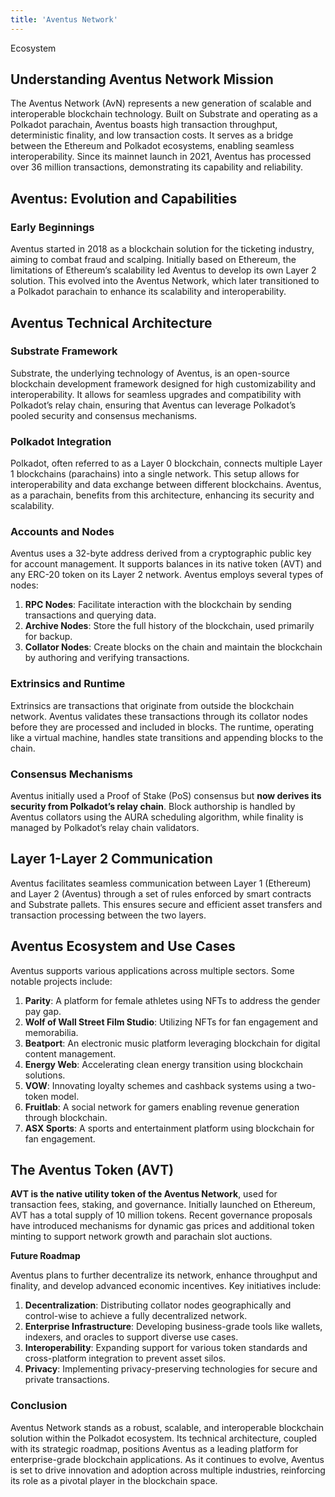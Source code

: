 ```yaml
---
title: 'Aventus Network'
---
```

Ecosystem  
 

Understanding Aventus Network Mission
-------------------------------------

The Aventus Network (AvN) represents a new generation of scalable and interoperable blockchain technology. Built on Substrate and operating as a Polkadot parachain, Aventus boasts high transaction throughput, deterministic finality, and low transaction costs. It serves as a bridge between the Ethereum and Polkadot ecosystems, enabling seamless interoperability. Since its mainnet launch in 2021, Aventus has processed over 36 million transactions, demonstrating its capability and reliability.

**Aventus: Evolution and Capabilities**
---------------------------------------

### **Early Beginnings**

Aventus started in 2018 as a blockchain solution for the ticketing industry, aiming to combat fraud and scalping. Initially based on Ethereum, the limitations of Ethereum’s scalability led Aventus to develop its own Layer 2 solution. This evolved into the Aventus Network, which later transitioned to a Polkadot parachain to enhance its scalability and interoperability.

**Aventus Technical Architecture**
----------------------------------

### **Substrate Framework**

Substrate, the underlying technology of Aventus, is an open-source blockchain development framework designed for high customizability and interoperability. It allows for seamless upgrades and compatibility with Polkadot’s relay chain, ensuring that Aventus can leverage Polkadot’s pooled security and consensus mechanisms.

### **Polkadot Integration**

Polkadot, often referred to as a Layer 0 blockchain, connects multiple Layer 1 blockchains (parachains) into a single network. This setup allows for interoperability and data exchange between different blockchains. Aventus, as a parachain, benefits from this architecture, enhancing its security and scalability.

### **Accounts and Nodes**

Aventus uses a 32-byte address derived from a cryptographic public key for account management. It supports balances in its native token (AVT) and any ERC-20 token on its Layer 2 network. Aventus employs several types of nodes:

1. **RPC Nodes**: Facilitate interaction with the blockchain by sending transactions and querying data.
2. **Archive Nodes**: Store the full history of the blockchain, used primarily for backup.
3. **Collator Nodes**: Create blocks on the chain and maintain the blockchain by authoring and verifying transactions.

### **Extrinsics and Runtime**

Extrinsics are transactions that originate from outside the blockchain network. Aventus validates these transactions through its collator nodes before they are processed and included in blocks. The runtime, operating like a virtual machine, handles state transitions and appending blocks to the chain.

### **Consensus Mechanisms**

Aventus initially used a Proof of Stake (PoS) consensus but **now derives its security from Polkadot’s relay chain**. Block authorship is handled by Aventus collators using the AURA scheduling algorithm, while finality is managed by Polkadot’s relay chain validators.

**Layer 1-Layer 2 Communication**
---------------------------------

Aventus facilitates seamless communication between Layer 1 (Ethereum) and Layer 2 (Aventus) through a set of rules enforced by smart contracts and Substrate pallets. This ensures secure and efficient asset transfers and transaction processing between the two layers.

**Aventus Ecosystem and Use Cases**
-----------------------------------

Aventus supports various applications across multiple sectors. Some notable projects include:

1. **Parity**: A platform for female athletes using NFTs to address the gender pay gap.
2. **Wolf of Wall Street Film Studio**: Utilizing NFTs for fan engagement and memorabilia.
3. **Beatport**: An electronic music platform leveraging blockchain for digital content management.
4. **Energy Web**: Accelerating clean energy transition using blockchain solutions.
5. **VOW**: Innovating loyalty schemes and cashback systems using a two-token model.
6. **Fruitlab**: A social network for gamers enabling revenue generation through blockchain.
7. **ASX Sports**: A sports and entertainment platform using blockchain for fan engagement.

**The Aventus Token (AVT)**
---------------------------

**AVT is the native utility token of the Aventus Network**, used for transaction fees, staking, and governance. Initially launched on Ethereum, AVT has a total supply of 10 million tokens. Recent governance proposals have introduced mechanisms for dynamic gas prices and additional token minting to support network growth and parachain slot auctions.

**Future Roadmap**

Aventus plans to further decentralize its network, enhance throughput and finality, and develop advanced economic incentives. Key initiatives include:

1. **Decentralization**: Distributing collator nodes geographically and control-wise to achieve a fully decentralized network.
2. **Enterprise Infrastructure**: Developing business-grade tools like wallets, indexers, and oracles to support diverse use cases.
3. **Interoperability**: Expanding support for various token standards and cross-platform integration to prevent asset silos.
4. **Privacy**: Implementing privacy-preserving technologies for secure and private transactions.

### **Conclusion**

Aventus Network stands as a robust, scalable, and interoperable blockchain solution within the Polkadot ecosystem. Its technical architecture, coupled with its strategic roadmap, positions Aventus as a leading platform for enterprise-grade blockchain applications. As it continues to evolve, Aventus is set to drive innovation and adoption across multiple industries, reinforcing its role as a pivotal player in the blockchain space.
